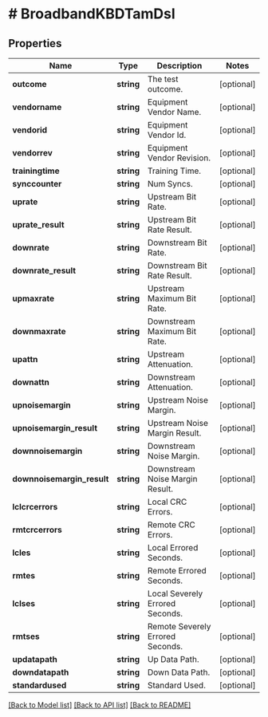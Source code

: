# # BroadbandKBDTamDsl

## Properties

Name | Type | Description | Notes
------------ | ------------- | ------------- | -------------
**outcome** | **string** | The test outcome. | [optional]
**vendorname** | **string** | Equipment Vendor Name. | [optional]
**vendorid** | **string** | Equipment Vendor Id. | [optional]
**vendorrev** | **string** | Equipment Vendor Revision. | [optional]
**trainingtime** | **string** | Training Time. | [optional]
**synccounter** | **string** | Num Syncs. | [optional]
**uprate** | **string** | Upstream Bit Rate. | [optional]
**uprate_result** | **string** | Upstream Bit Rate Result. | [optional]
**downrate** | **string** | Downstream Bit Rate. | [optional]
**downrate_result** | **string** | Downstream Bit Rate Result. | [optional]
**upmaxrate** | **string** | Upstream Maximum Bit Rate. | [optional]
**downmaxrate** | **string** | Downstream Maximum Bit Rate. | [optional]
**upattn** | **string** | Upstream Attenuation. | [optional]
**downattn** | **string** | Downstream Attenuation. | [optional]
**upnoisemargin** | **string** | Upstream Noise Margin. | [optional]
**upnoisemargin_result** | **string** | Upstream Noise Margin Result. | [optional]
**downnoisemargin** | **string** | Downstream Noise Margin. | [optional]
**downnoisemargin_result** | **string** | Downstream Noise Margin Result. | [optional]
**lclcrcerrors** | **string** | Local CRC Errors. | [optional]
**rmtcrcerrors** | **string** | Remote CRC Errors. | [optional]
**lcles** | **string** | Local Errored Seconds. | [optional]
**rmtes** | **string** | Remote Errored Seconds. | [optional]
**lclses** | **string** | Local Severely Errored Seconds. | [optional]
**rmtses** | **string** | Remote Severely Errored Seconds. | [optional]
**updatapath** | **string** | Up Data Path. | [optional]
**downdatapath** | **string** | Down Data Path. | [optional]
**standardused** | **string** | Standard Used. | [optional]

[[Back to Model list]](../../README.md#models) [[Back to API list]](../../README.md#endpoints) [[Back to README]](../../README.md)

